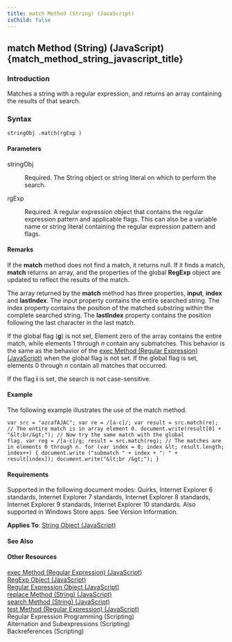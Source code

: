 ```yaml
---
title: match Method (String) (JavaScript)
isChild: false
---
```


## match Method (String) (JavaScript) {match_method_string_javascript_title}

### Introduction 

 Matches a string with a regular expression, and returns an array containing the results of that search.

### Syntax 

```
stringObj .match(rgExp )
```

#### Parameters 

<div id="sectionSection0" class="section" name="collapseableSection" style="" expanded="true">
  <dl class="authored">
    <dt>
      <span class="parameter" sdata="paramReference" xmlns:util="util">stringObj</span>
    </dt>
    <dd>
      <p xmlns:util="util">
        Required. The <span sdata="langKeyword" value="String"><span class="keyword">String</span></span> object or string literal on which to perform the search.
      </p>
    </dd>
    <dt>
      <span class="parameter" sdata="paramReference" xmlns:util="util">rgExp</span>
    </dt>
    <dd>
      <p xmlns:util="util">
        Required. A regular expression object that contains the regular expression pattern and applicable flags. This can also be a variable name or string literal containing the regular expression
        pattern and flags.
      </p>
    </dd>
  </dl>
</div>

#### Remarks 

<div id="languageReferenceRemarksSection" class="section" name="collapseableSection" style="">
  <p xmlns:util="util">
    If the <b>match</b> method does not find a match, it returns <span sdata="langKeyword" value="null"><span class="keyword">null</span></span>. If it finds a match, <b>match</b> returns an array,
    and the properties of the global <b>RegExp</b> object are updated to reflect the results of the match.
  </p>
  <p xmlns:util="util">
    The array returned by the <b>match</b> method has three properties, <b>input</b>, <b>index</b> and <b>lastIndex</b>. The <span class="parameter" sdata="paramReference">input</span> property
    contains the entire searched string. The <span class="parameter" sdata="paramReference">index</span> property contains the position of the matched substring within the complete searched string.
    The <b>lastIndex</b> property contains the position following the last character in the last match.
  </p>
  <p xmlns:util="util">
    If the global flag (<b>g</b>) is not set, Element zero of the array contains the entire match, while elements 1 through <i>n</i> contain any submatches. This behavior is the same as the behavior
    of the <span sdata="link"><a href="83092452-60cc-4218-b4ae-af9e3cb96c34.htm">exec Method (Regular Expression) (JavaScript)</a></span> when the global flag is not set. If the global flag is set,
    elements 0 through <i>n</i> contain all matches that occurred.
  </p>
  <p xmlns:util="util">
    If the flag <b>i</b> is set, the search is not case-sensitive.
  </p>
</div>

#### Example 

<p xmlns:util="util">
  The following example illustrates the use of the <span sdata="langKeyword" value="match"><span class="keyword">match</span></span> method.
</p>

```
var src = "azcafAJAC"; var re = /[a-c]/; var result = src.match(re); // The entire match is in array element 0. document.write(result[0] + "&lt;br/&gt;"); // Now try the same match with the global
flag. var reg = /[a-c]/g; result = src.match(reg); // The matches are in elements 0 through n. for (var index = 0; index &lt; result.length; index++) { document.write ("submatch " + index + ": " +
result[index]); document.write("&lt;br /&gt;"); }
```

#### Requirements 

<div id="requirementsTitleSection" class="section" name="collapseableSection" style="">
  <p xmlns:util="util"></p>
  <p>
    Supported in the following document modes: Quirks, Internet Explorer 6 standards, Internet Explorer 7 standards, Internet Explorer 8 standards, Internet Explorer 9 standards, Internet Explorer 10
    standards. Also supported in Windows Store apps. See Version Information.
  </p>
  <p xmlns:util="util">
    <b>Applies To</b>: <span sdata="link"><a href="8063ecd5-5778-4e87-b985-b21420171914.htm">String Object (JavaScript)</a></span>
  </p>
</div>

#### See Also 

<div id="seeAlsoSection" class="section" name="collapseableSection" style="">
  <h4 class="subHeading">
    Other Resources
  </h4>
  <div class="seeAlsoStyle">
    <span sdata="link" xmlns:util="util"><a href="83092452-60cc-4218-b4ae-af9e3cb96c34.htm">exec Method (Regular Expression) (JavaScript)</a></span>
  </div>
  <div class="seeAlsoStyle">
    <span sdata="link" xmlns:util="util"><a href="7f6b1073-8cbb-49ed-94b6-56833ba663c5.htm">RegExp Object (JavaScript)</a></span>
  </div>
  <div class="seeAlsoStyle">
    <span sdata="link" xmlns:util="util"><a href="346aa83e-a045-47ea-acae-b42c7b121534.htm">Regular Expression Object (JavaScript)</a></span>
  </div>
  <div class="seeAlsoStyle">
    <span sdata="link" xmlns:util="util"><a href="5f0e4765-df4d-4887-bd09-efe5e58251bf.htm">replace Method (String) (JavaScript)</a></span>
  </div>
  <div class="seeAlsoStyle">
    <span sdata="link" xmlns:util="util"><a href="1cae0fbc-3319-4327-ba4e-d5fa2c4a9ba0.htm">search Method (String) (JavaScript)</a></span>
  </div>
  <div class="seeAlsoStyle">
    <span sdata="link" xmlns:util="util"><a href="4f4b6e39-cb1a-4be9-a66f-7b846075580d.htm">test Method (Regular Expression) (JavaScript)</a></span>
  </div>
  <div class="seeAlsoStyle">
    <span sdata="link" xmlns:util="util">Regular Expression Programming (Scripting)</span>
  </div>
  <div class="seeAlsoStyle">
    <span sdata="link" xmlns:util="util">Alternation and Subexpressions (Scripting)</span>
  </div>
  <div class="seeAlsoStyle">
    <span sdata="link" xmlns:util="util">Backreferences (Scripting)</span>
  </div>
</div>

